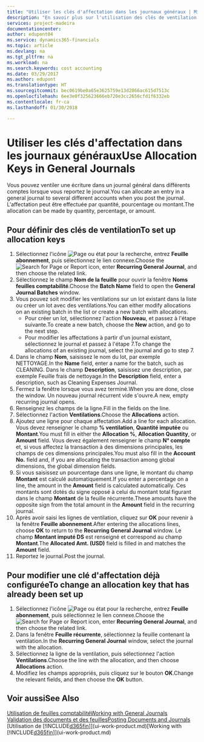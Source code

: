 ```yaml
---
title: "Utiliser les clés d'affectation dans les journaux généraux | Microsoft Docs"
description: "En savoir plus sur l'utilisation des clés de ventilation dans les feuilles."
services: project-madeira
documentationcenter: 
author: edupont04
ms.service: dynamics365-financials
ms.topic: article
ms.devlang: na
ms.tgt_pltfrm: na
ms.workload: na
ms.search.keywords: cost accounting
ms.date: 03/29/2017
ms.author: edupont
ms.translationtype: HT
ms.sourcegitcommit: bec0619be0a65e3625759e13d2866ac615d7513c
ms.openlocfilehash: 6ee3e0f325623666eb720e3cc2656cfd1f6332eb
ms.contentlocale: fr-ca
ms.lasthandoff: 01/30/2018

---
```

# <a name="use-allocation-keys-in-general-journals"></a><span data-ttu-id="5aa7f-103">Utiliser les clés d'affectation dans les journaux généraux</span><span class="sxs-lookup"><span data-stu-id="5aa7f-103">Use Allocation Keys in General Journals</span></span>
<span data-ttu-id="5aa7f-104">Vous pouvez ventiler une écriture dans un journal général dans différents comptes lorsque vous reportez le journal.</span><span class="sxs-lookup"><span data-stu-id="5aa7f-104">You can allocate an entry in a general journal to several different accounts when you post the journal.</span></span> <span data-ttu-id="5aa7f-105">L'affectation peut être effectuée par quantité, pourcentage ou montant.</span><span class="sxs-lookup"><span data-stu-id="5aa7f-105">The allocation can be made by quantity, percentage, or amount.</span></span>

## <a name="to-set-up-allocation-keys"></a><span data-ttu-id="5aa7f-106">Pour définir des clés de ventilation</span><span class="sxs-lookup"><span data-stu-id="5aa7f-106">To set up allocation keys</span></span>
1. <span data-ttu-id="5aa7f-107">Sélectionnez l'icône ![Page ou état pour la recherche](media/ui-search/search_small.png "icône Page ou état pour la recherche"), entrez **Feuille abonnement**, puis sélectionnez le lien connexe.</span><span class="sxs-lookup"><span data-stu-id="5aa7f-107">Choose the ![Search for Page or Report](media/ui-search/search_small.png "Search for Page or Report icon") icon, enter **Recurring General Journal**, and then choose the related link.</span></span>
2. <span data-ttu-id="5aa7f-108">Sélectionnez le champ **Nom de la feuille** pour ouvrir la fenêtre **Noms feuilles comptabilité**.</span><span class="sxs-lookup"><span data-stu-id="5aa7f-108">Choose the **Batch Name** field to open the **General Journal Batches** window.</span></span>
3. <span data-ttu-id="5aa7f-109">Vous pouvez soit modifier les ventilations sur un lot existant dans la liste ou créer un lot avec des ventilations.</span><span class="sxs-lookup"><span data-stu-id="5aa7f-109">You can either modify allocations on an existing batch in the list or create a new batch with allocations.</span></span>
   * <span data-ttu-id="5aa7f-110">Pour créer un lot, sélectionnez l'action **Nouveau**, et passez à l'étape suivante.</span><span class="sxs-lookup"><span data-stu-id="5aa7f-110">To create a new batch, choose the **New** action, and go to the next step.</span></span>
   * <span data-ttu-id="5aa7f-111">Pour modifier les affectations à partir d'un journal existant, sélectionnez le journal et passez à l'étape 7.</span><span class="sxs-lookup"><span data-stu-id="5aa7f-111">To change the allocations of an existing journal, select the journal and go to step 7.</span></span>    
4. <span data-ttu-id="5aa7f-112">Dans le champ **Nom**, saisissez le nom du lot, par exemple NETTOYAGE.</span><span class="sxs-lookup"><span data-stu-id="5aa7f-112">In the **Name** field, enter a name for the batch, such as CLEANING.</span></span> <span data-ttu-id="5aa7f-113">Dans le champ **Description**, saisissez une description, par exemple Feuille frais de nettoyage.</span><span class="sxs-lookup"><span data-stu-id="5aa7f-113">In the **Description** field, enter a description, such as Cleaning Expenses Journal.</span></span>
5. <span data-ttu-id="5aa7f-114">Fermez la fenêtre lorsque vous avez terminé.</span><span class="sxs-lookup"><span data-stu-id="5aa7f-114">When you are done, close the window.</span></span> <span data-ttu-id="5aa7f-115">Un nouveau journal récurrent vide s'ouvre.</span><span class="sxs-lookup"><span data-stu-id="5aa7f-115">A new, empty recurring journal opens.</span></span>
6. <span data-ttu-id="5aa7f-116">Renseignez les champs de la ligne.</span><span class="sxs-lookup"><span data-stu-id="5aa7f-116">Fill in the fields on the line.</span></span>
7. <span data-ttu-id="5aa7f-117">Sélectionnez l'action **Ventilations**.</span><span class="sxs-lookup"><span data-stu-id="5aa7f-117">Choose the **Allocations** action.</span></span>
8. <span data-ttu-id="5aa7f-118">Ajoutez une ligne pour chaque affectation.</span><span class="sxs-lookup"><span data-stu-id="5aa7f-118">Add a line for each allocation.</span></span> <span data-ttu-id="5aa7f-119">Vous devez renseigner le champ **% ventilation**, **Quantité imputée** ou **Montant**.</span><span class="sxs-lookup"><span data-stu-id="5aa7f-119">You must fill in either the **Allocation %**, **Allocation Quantity**, or **Amount** field.</span></span> <span data-ttu-id="5aa7f-120">Vous devez également renseigner le champ **N° compte** et, si vous affectez la transaction à des dimensions principales, les champs de ces dimensions principales.</span><span class="sxs-lookup"><span data-stu-id="5aa7f-120">You must also fill in the **Account No.** field and, if you are allocating the transaction among global dimensions, the global dimension fields.</span></span>
9. <span data-ttu-id="5aa7f-121">Si vous saisissez un pourcentage dans une ligne, le montant du champ **Montant** est calculé automatiquement.</span><span class="sxs-lookup"><span data-stu-id="5aa7f-121">If you enter a percentage on a line, the amount in the **Amount** field is calculated automatically.</span></span> <span data-ttu-id="5aa7f-122">Ces montants sont dotés du signe opposé à celui du montant total figurant dans le champ **Montant** de la feuille récurrente.</span><span class="sxs-lookup"><span data-stu-id="5aa7f-122">These amounts have the opposite sign from the total amount in the **Amount** field in the recurring journal.</span></span>
10. <span data-ttu-id="5aa7f-123">Après avoir saisi les lignes de ventilation, cliquez sur **OK** pour revenir à la fenêtre **Feuille abonnement**.</span><span class="sxs-lookup"><span data-stu-id="5aa7f-123">After entering the allocations lines, choose **OK** to return to the **Recurring General Journal** window.</span></span> <span data-ttu-id="5aa7f-124">Le champ **Montant imputé DS** est renseigné et correspond au champ **Montant**.</span><span class="sxs-lookup"><span data-stu-id="5aa7f-124">The **Allocated Amt. (USD)** field is filled in and matches the **Amount** field.</span></span>
11. <span data-ttu-id="5aa7f-125">Reportez le journal.</span><span class="sxs-lookup"><span data-stu-id="5aa7f-125">Post the journal.</span></span>

## <a name="to-change-an-allocation-key-that-has-already-been-set-up"></a><span data-ttu-id="5aa7f-126">Pour modifier une clé d'affectation déjà configurée</span><span class="sxs-lookup"><span data-stu-id="5aa7f-126">To change an allocation key that has already been set up</span></span>
1. <span data-ttu-id="5aa7f-127">Sélectionnez l'icône ![Page ou état pour la recherche](media/ui-search/search_small.png "icône Page ou état pour la recherche"), entrez **Feuille abonnement**, puis sélectionnez le lien connexe.</span><span class="sxs-lookup"><span data-stu-id="5aa7f-127">Choose the ![Search for Page or Report](media/ui-search/search_small.png "Search for Page or Report icon") icon, enter **Recurring General Journal**, and then choose the related link.</span></span>
2. <span data-ttu-id="5aa7f-128">Dans la fenêtre **Feuille récurrente**, sélectionnez la feuille contenant la ventilation.</span><span class="sxs-lookup"><span data-stu-id="5aa7f-128">In the **Recurring General Journal** window, select the journal with the allocation.</span></span>
3. <span data-ttu-id="5aa7f-129">Sélectionnez la ligne de la ventilation, puis sélectionnez l'action **Ventilations**.</span><span class="sxs-lookup"><span data-stu-id="5aa7f-129">Choose the line with the allocation, and then choose **Allocations** action.</span></span>
4. <span data-ttu-id="5aa7f-130">Modifiez les champs appropriés, puis cliquez sur le bouton **OK**.</span><span class="sxs-lookup"><span data-stu-id="5aa7f-130">Change the relevant fields, and then choose the **OK** button.</span></span>

## <a name="see-also"></a><span data-ttu-id="5aa7f-131">Voir aussi</span><span class="sxs-lookup"><span data-stu-id="5aa7f-131">See Also</span></span>
[<span data-ttu-id="5aa7f-132">Utilisation de feuilles comptabilité</span><span class="sxs-lookup"><span data-stu-id="5aa7f-132">Working with General Journals</span></span>](ui-work-general-journals.md)  
[<span data-ttu-id="5aa7f-133">Validation des documents et des feuilles</span><span class="sxs-lookup"><span data-stu-id="5aa7f-133">Posting Documents and Journals</span></span>](ui-post-documents-journals.md)  
<span data-ttu-id="5aa7f-134">[Utilisation de [!INCLUDE[d365fin](includes/d365fin_md.md)]](ui-work-product.md)</span><span class="sxs-lookup"><span data-stu-id="5aa7f-134">[Working with [!INCLUDE[d365fin](includes/d365fin_md.md)]](ui-work-product.md)</span></span>


